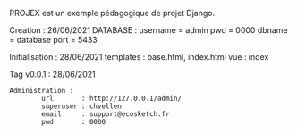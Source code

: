 PROJEX est un exemple pédagogique de projet Django.

Creation : 26/06/2021
    DATABASE :  username = admin
                pwd      = 0000
                dbname   = database
                port     = 5433

Initialisation : 28/06/2021
    templates : base.html, index.html
                vue : index

Tag v0.0.1 :    28/06/2021


    Administration : 
            url       : http://127.0.0.1/admin/
            superuser : chvellen
            email     : support@ecosketch.fr
            pwd       : 0000
